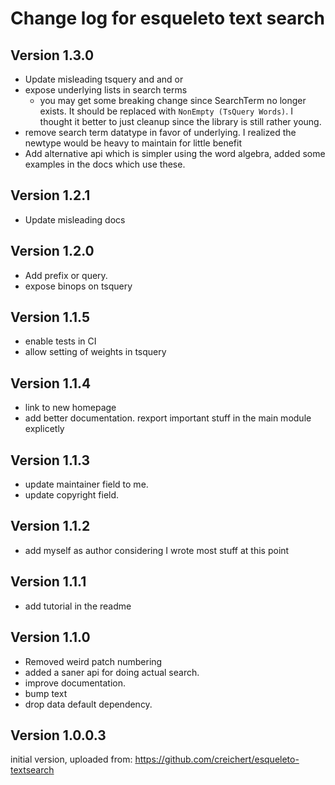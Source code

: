 # Change log for esqueleto text search 

## Version 1.3.0
+ Update misleading tsquery and and or
+ expose underlying lists in search terms
  + you may get some breaking change since SearchTerm no longer exists.
    It should be replaced with `NonEmpty (TsQuery Words)`.
    I thought it better to just cleanup since the library is still rather young.
+ remove search term datatype in favor of underlying.
  I realized the newtype would be heavy to maintain for little benefit
+ Add alternative api which is simpler using the word algebra,
  added some examples in the docs which use these.

## Version 1.2.1
+ Update misleading docs

## Version 1.2.0
+ Add prefix or query.
+ expose binops on tsquery

## Version 1.1.5
+ enable tests in CI
+ allow setting of weights in tsquery

## Version 1.1.4
+ link to new homepage
+ add better documentation. rexport important stuff in the main module explicetly

## Version 1.1.3
+ update maintainer field to me.
+ update copyright field.

## Version 1.1.2
+ add myself as author considering I wrote most stuff at this point

## Version 1.1.1
+ add tutorial in the readme

## Version 1.1.0

+ Removed weird patch numbering
+ added a saner api for doing actual search.
+ improve documentation.
+ bump text
+ drop data default dependency.


## Version 1.0.0.3 

initial version, uploaded from:
https://github.com/creichert/esqueleto-textsearch
